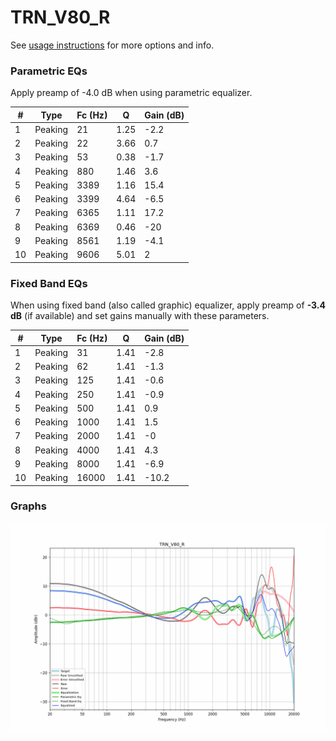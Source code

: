 # TRN_V80_R
See [usage instructions](https://github.com/jaakkopasanen/AutoEq#usage) for more options and info.

### Parametric EQs
Apply preamp of -4.0 dB when using parametric equalizer.

|   # | Type    |   Fc (Hz) |    Q |   Gain (dB) |
|-----|---------|-----------|------|-------------|
|   1 | Peaking |        21 | 1.25 |        -2.2 |
|   2 | Peaking |        22 | 3.66 |         0.7 |
|   3 | Peaking |        53 | 0.38 |        -1.7 |
|   4 | Peaking |       880 | 1.46 |         3.6 |
|   5 | Peaking |      3389 | 1.16 |        15.4 |
|   6 | Peaking |      3399 | 4.64 |        -6.5 |
|   7 | Peaking |      6365 | 1.11 |        17.2 |
|   8 | Peaking |      6369 | 0.46 |       -20   |
|   9 | Peaking |      8561 | 1.19 |        -4.1 |
|  10 | Peaking |      9606 | 5.01 |         2   |

### Fixed Band EQs
When using fixed band (also called graphic) equalizer, apply preamp of **-3.4 dB** (if available) and set gains manually with these parameters.

|   # | Type    |   Fc (Hz) |    Q |   Gain (dB) |
|-----|---------|-----------|------|-------------|
|   1 | Peaking |        31 | 1.41 |        -2.8 |
|   2 | Peaking |        62 | 1.41 |        -1.3 |
|   3 | Peaking |       125 | 1.41 |        -0.6 |
|   4 | Peaking |       250 | 1.41 |        -0.9 |
|   5 | Peaking |       500 | 1.41 |         0.9 |
|   6 | Peaking |      1000 | 1.41 |         1.5 |
|   7 | Peaking |      2000 | 1.41 |        -0   |
|   8 | Peaking |      4000 | 1.41 |         4.3 |
|   9 | Peaking |      8000 | 1.41 |        -6.9 |
|  10 | Peaking |     16000 | 1.41 |       -10.2 |

### Graphs
![](./TRN_V80_R.png)
